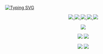 [![Typing SVG](https://readme-typing-svg.demolab.com?font=Fira+Code&duration=3000&color=3296FA&center=true&vCenter=true&multiline=true&repeat=false&width=1000&height=130&lines=Hi+there!+%F0%9F%91%8B;I'm+a+physics+student+born+in+1997;Passionate+by+space%2C+motivated+by+art+and+powered+by+computer+science.;My+website%3A+https%3A%2F%2Fvincent.foriel.xyz)](https://vincent.foriel.xyz)

<div align=center>

<a href="https://twitter.com/VincentForiel">
    <img src="https://img.shields.io/badge/Twitter-@VincentForiel-blue?style=flat-square&logo=twitter&logoColor=white">
</a>  
<a href="https://fr.linkedin.com/in/vincentforiel">
    <img src="https://img.shields.io/badge/Linkedin-Vincent%20Foriel-blue?style=flat-square&logo=linkedin">
</a>
<a href="mailto:vincent.foriel@gmail.com">
    <img src="https://img.shields.io/badge/Email-vincent.foriel@gmail.com-blue?style=flat-square&logo=gmail&logoColor=white">
</a>
<a href="https://pypi.org/user/Leirof/">
    <img src="https://img.shields.io/badge/PyPi-Leirof-blue?style=flat-square&logo=pypi&logoColor=white">
  </a>
<img src="https://img.shields.io/badge/Discord-Leirof%20%2F%20Vincent%234203-blue?style=flat-square&logo=discord&logoColor=white">

![](http://github-profile-summary-cards.vercel.app/api/cards/profile-details?username=leirof&theme=github_dark) 

![](http://github-profile-summary-cards.vercel.app/api/cards/repos-per-language?username=leirof&theme=github_dark) 
![](http://github-profile-summary-cards.vercel.app/api/cards/most-commit-language?username=leirof&theme=github_dark) 
  
![](http://github-profile-summary-cards.vercel.app/api/cards/stats?username=leirof&theme=github_dark)
![](http://github-profile-summary-cards.vercel.app/api/cards/productive-time?username=leirof&theme=github_dark&utcOffset=8)
  
</div>
